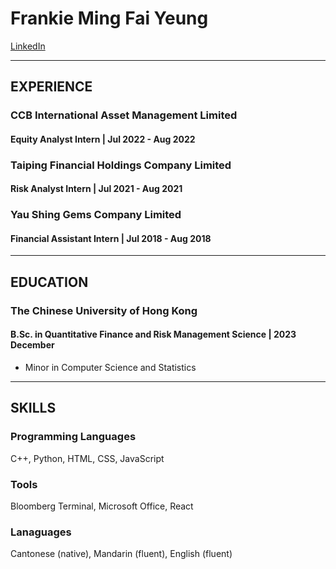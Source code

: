 Frankie Ming Fai Yeung
===================
[LinkedIn](https://www.linkedin.com/in/yeungmingfaifrankie/)

-------------
EXPERIENCE
-------------
### CCB International Asset Management Limited
#### Equity Analyst Intern | Jul 2022 - Aug 2022

### Taiping Financial Holdings Company Limited
#### Risk Analyst Intern | Jul 2021 - Aug 2021

### Yau Shing Gems Company Limited
#### Financial Assistant Intern | Jul 2018 - Aug 2018

-------------
EDUCATION
-------------
### The Chinese University of Hong Kong
#### B.Sc. in Quantitative Finance and Risk Management Science | 2023 December
* Minor in Computer Science and Statistics

-------------
SKILLS
-------------
### Programming Languages
C++, Python, HTML, CSS, JavaScript

### Tools
Bloomberg Terminal, Microsoft Office, React

### Lanaguages
Cantonese (native), Mandarin (fluent), English (fluent)

